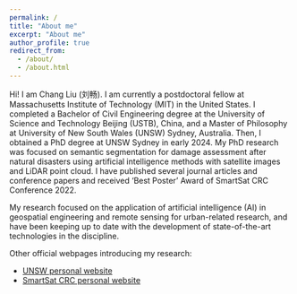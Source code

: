 ```yaml
---
permalink: /
title: "About me"
excerpt: "About me"
author_profile: true
redirect_from: 
  - /about/
  - /about.html
---
```


Hi! I am Chang Liu (刘畅).
I am currently a postdoctoral fellow at Massachusetts Institute of Technology (MIT) in the United States. I completed a Bachelor of Civil Engineering degree at the University of Science and Technology Beijing (USTB), China, and a Master of Philosophy at University of New South Wales (UNSW) Sydney, Australia. Then, I obtained a PhD degree at UNSW Sydney in early 2024. My PhD research was focused on semantic segmentation for damage assessment after natural disasters using artificial intelligence methods with satellite images and LiDAR point cloud. I have published several journal articles and conference papers and received ‘Best Poster’ Award of SmartSat CRC Conference 2022.

My research focused on the application of artificial intelligence (AI) in geospatial engineering and remote sensing for urban-related research, and have been keeping up to date with the development of state-of-the-art technologies in the discipline.


Other official webpages introducing my research:
* [UNSW personal website](https://www.unsw.edu.au/staff/chang-liu)
* [SmartSat CRC personal website](https://smartsatcrc.com/students/chang-liu/)
